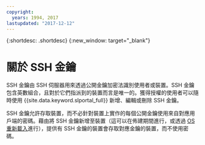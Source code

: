 ```yaml
---
copyright:
  years: 1994, 2017
lastupdated: "2017-12-12"
---
```


{:shortdesc: .shortdesc}
{:new_window: target="_blank"}

# 關於 SSH 金鑰 

SSH 金鑰由 SSH 伺服器用來透過公開金鑰加密法識別使用者或裝置。SSH 金鑰包含英數組合，且對於它們指派到的裝置而言是唯一的。獲得授權的使用者可以隨時使用 {{site.data.keyword.slportal_full}} 新增、編輯或刪除 SSH 金鑰。

SSH 金鑰允許存取裝置，而不必針對裝置上實作的每個公開金鑰使用來自對應用戶端的密碼。藉由將 SSH 金鑰新增至裝置（這可以在佈建期間進行，或透過 [OS 重新載入](../software/vsi_reload_os.html)進行），提供有 SSH 金鑰的裝置會存取對應金鑰的裝置，而不使用密碼。
